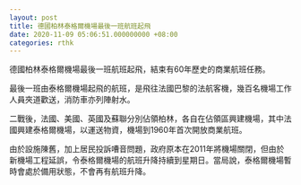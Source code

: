 ```yaml
---
layout: post
title: 德國柏林泰格爾機場最後一班航班起飛
date: 2020-11-09 05:06:51.000000000 +08:00
categories: rthk
---
```


德國柏林泰格爾機場最後一班航班起飛，結束有60年歷史的商業航班任務。

最後一班由泰格爾機場起飛的航班，是飛往法國巴黎的法航客機，幾百名機場工作人員夾道歡送，消防車亦列陣射水。

二戰後，法國、美國、英國及蘇聯分別佔領柏林，各自在佔領區興建機場，其中法國興建泰格爾機場，以運送物資，機場到1960年首次開放商業航班。

由於設施陳舊，加上居民投訴嘈音問題，政府原本在2011年將機場關閉，但由於新機場工程延誤，令泰格爾機場的航班升降持續到星期日。當局說，泰格爾機場暫時會處於備用狀態，不會再有航班升降。
